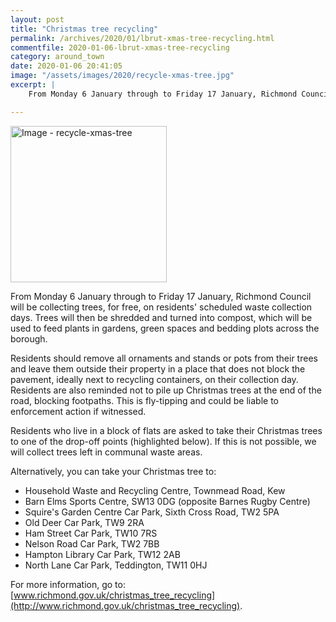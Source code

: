 ```yaml
---
layout: post
title: "Christmas tree recycling"
permalink: /archives/2020/01/lbrut-xmas-tree-recycling.html
commentfile: 2020-01-06-lbrut-xmas-tree-recycling
category: around_town
date: 2020-01-06 20:41:05
image: "/assets/images/2020/recycle-xmas-tree.jpg"
excerpt: |
    From Monday 6 January through to Friday 17 January, Richmond Council will be collecting trees, for free, on residents' scheduled waste collection days. Trees will then be shredded and turned into compost, which will be used to feed plants in gardens, green spaces and bedding plots across the borough.

---
```

<a href="/assets/images/2020/recycle-xmas-tree.jpg"
title="Click for a larger image"><img src="/assets/images/2020/recycle-xmas-tree-thumb.jpg" width="250"
alt="Image - recycle-xmas-tree"  class="photo right"/></a>

From Monday 6 January through to Friday 17 January, Richmond Council will be collecting trees, for free, on residents' scheduled waste collection days. Trees will then be shredded and turned into compost, which will be used to feed plants in gardens, green spaces and bedding plots across the borough.

Residents should remove all ornaments and stands or pots from their trees and leave them outside their property in a place that does not block the pavement, ideally next to recycling containers, on their collection day. Residents are also reminded not to pile up Christmas trees at the end of the road, blocking footpaths. This is fly-tipping and could be liable to enforcement action if witnessed.

Residents who live in a block of flats are asked to take their Christmas trees to one of the drop-off points (highlighted below). If this is not possible, we will collect trees left in communal waste areas.

Alternatively, you can take your Christmas tree to:

- Household Waste and Recycling Centre, Townmead Road, Kew
- Barn Elms Sports Centre, SW13 0DG (opposite Barnes Rugby Centre)
- Squire's Garden Centre Car Park, Sixth Cross Road, TW2 5PA
- Old Deer Car Park, TW9 2RA
- Ham Street Car Park, TW10 7RS
- Nelson Road Car Park, TW2 7BB
- Hampton Library Car Park, TW12 2AB
- North Lane Car Park, Teddington, TW11 0HJ

For more information, go to: [www.richmond.gov.uk/christmas_tree_recycling](http://www.richmond.gov.uk/christmas_tree_recycling).
